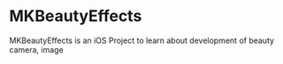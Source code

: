 # MKBeautyEffects
MKBeautyEffects is an iOS Project to learn about development of beauty camera, image
